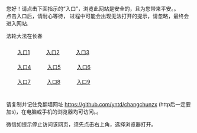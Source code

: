 您好！请点击下面指示的“入口”，浏览此网站是安全的，且为您带来平安。。 <br/>
点击入口后，请耐心等待， 过程中可能会出现无法打开的提示，请忽略，最终会进入网站. </br>

法轮大法在长春<br/>
<div style="padding:10px"><a style="margin:20px" target="_blank" href="https://d2yp0rqbmyj65l.cloudfront.net/2Qpsp?nzzkwrq" id="ccLink1" rel="nofollow">入口1</a> <a target="_blank" style="margin:20px" href="https://duzcm6kr0j0rq.cloudfront.net/2Qpsp?inocmpd" id="ccLink2" rel="nofollow">入口2</a> <a style="margin:20px" target="_blank" href="https://dqjd7i79n0hqe.cloudfront.net/2Qpsp?pzjnan" id="ccLink3" rel="nofollow">入口3</a></div>

<div style="padding:10px" ><a style="margin:20px" target="_blank" href="https://d2yp0rqbmyj65l.cloudfront.net/2Qpsp?nzzkwrq" id="ccLink4" rel="nofollow">入口4</a> <a style="margin:20px" href="https://duzcm6kr0j0rq.cloudfront.net/2Qpsp?inocmpd" target="_blank" id="ccLink5" rel="nofollow">入口5</a> <a style="margin:20px" href="https://dqjd7i79n0hqe.cloudfront.net/2Qpsp?pzjnan" target="_blank" id="ccLink6" rel="nofollow">入口6</a></div>

<div style="padding:10px"><a style="margin:20px" target="_blank" href="https://d2yp0rqbmyj65l.cloudfront.net/2Qpsp?nzzkwrq" id="ccLink7" rel="nofollow">入口7</a> <a style="margin:20px" href="https://duzcm6kr0j0rq.cloudfront.net/2Qpsp?inocmpd" target="_blank" id="ccLink8" rel="nofollow">入口8</a> <a style="margin:20px" target="_blank" href="https://dqjd7i79n0hqe.cloudfront.net/2Qpsp?pzjnan" id="ccLink9" rel="nofollow">入口9</a></div>

<br/>



请复制并记住免翻墙网址 https://github.com/yntd/changchunzx (http后一定要加s)，在电脑或手机的浏览器均可访问。。<br/>

微信如提示停止访问该网页，须先点击右上角，选择浏览器打开。

